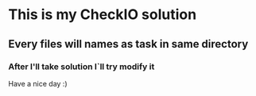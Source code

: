 # This is my CheckIO solution

## Every files will names as task in same directory

### After I'll take solution I`ll try modify it

Have a nice day :)